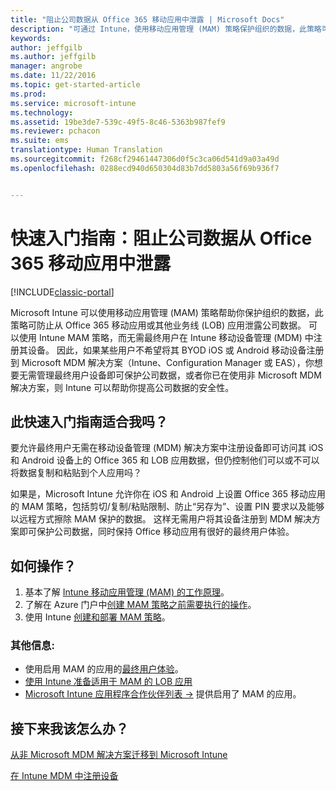 ```yaml
---
title: "阻止公司数据从 Office 365 移动应用中泄露 | Microsoft Docs"
description: "可通过 Intune，使用移动应用管理 (MAM) 策略保护组织的数据，此策略可防止公司数据从 Office 365 移动应用或其他业务线 (LOB) 应用中泄露。"
keywords: 
author: jeffgilb
ms.author: jeffgilb
manager: angrobe
ms.date: 11/22/2016
ms.topic: get-started-article
ms.prod: 
ms.service: microsoft-intune
ms.technology: 
ms.assetid: 19be3de7-539c-49f5-8c46-5363b987fef9
ms.reviewer: pchacon
ms.suite: ems
translationtype: Human Translation
ms.sourcegitcommit: f268cf29461447306d0f5c3ca06d541d9a03a49d
ms.openlocfilehash: 0288ecd940d650304d83b7dd5803a56f69b936f7


---
```


# <a name="quick-start-guide-prevent-company-data-leaks-from-office-365-mobile-apps"></a>快速入门指南：阻止公司数据从 Office 365 移动应用中泄露

[!INCLUDE[classic-portal](../includes/classic-portal.md)]

Microsoft Intune 可以使用移动应用管理 (MAM) 策略帮助你保护组织的数据，此策略可防止从 Office 365 移动应用或其他业务线 (LOB) 应用泄露公司数据。 可以使用 Intune MAM 策略，而无需最终用户在 Intune 移动设备管理 (MDM) 中注册其设备。 因此，如果某些用户不希望将其 BYOD iOS 或 Android 移动设备注册到 Microsoft MDM 解决方案（Intune、Configuration Manager 或 EAS），你想要无需管理最终用户设备即可保护公司数据，或者你已在使用非 Microsoft MDM 解决方案，则 Intune 可以帮助你提高公司数据的安全性。   

## <a name="is-this-quick-start-guide-right-for-me"></a>此快速入门指南适合我吗？
要允许最终用户无需在移动设备管理 (MDM) 解决方案中注册设备即可访问其 iOS 和 Android 设备上的 Office 365 和 LOB 应用数据，但仍控制他们可以或不可以将数据复制和粘贴到个人应用吗？

如果是，Microsoft Intune 允许你在 iOS 和 Android 上设置 Office 365 移动应用的 MAM 策略，包括剪切/复制/粘贴限制、防止“另存为”、设置 PIN 要求以及能够以远程方式擦除 MAM 保护的数据。  这样无需用户将其设备注册到 MDM 解决方案即可保护公司数据，同时保持 Office 移动应用有很好的最终用户体验。

## <a name="how-do-i-do-it"></a>如何操作？
1.  基本了解 [Intune 移动应用管理 (MAM) 的工作原理](/intune/deploy-use/protect-app-data-using-mobile-app-management-policies-with-microsoft-intune)。
2.  了解在 Azure 门户中[创建 MAM 策略之前需要执行的操作](/intune/deploy-use/get-ready-to-configure-mobile-app-management-policies-with-microsoft-intune)。
3.  使用 Intune [创建和部署 MAM 策略](/intune/deploy-use/get-ready-to-configure-mobile-app-management-policies-with-microsoft-intune)。

### <a name="additional-information"></a>其他信息:
- 使用启用 MAM 的应用的[最终用户体验](/intune/deploy-use/end-user-experience-for-mam-enabled-apps-with-microsoft-intune)。
- [使用 Intune 准备适用于 MAM 的 LOB 应用](/intune/deploy-use/decide-how-to-prepare-apps-for-mobile-application-management-with-microsoft-intune)
- <a href="https://www.microsoft.com/en-us/cloud-platform/microsoft-intune-partners" target="_blank">Microsoft Intune 应用程序合作伙伴列表 &rarr;</a> 提供启用了 MAM 的应用。

## <a name="what-should-i-do-next"></a>接下来我该怎么办？
[从非 Microsoft MDM 解决方案迁移到 Microsoft Intune](/intune/deploy-use/migrate-to-intune)

[在 Intune MDM 中注册设备](/intune/deploy-use/enroll-devices-in-microsoft-intune)



<!--HONumber=Dec16_HO3-->


